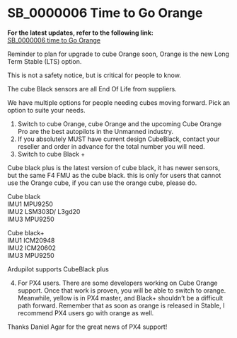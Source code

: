 # SB\_0000006 Time to Go Orange

**For the latest updates, refer to the following link:**\
[SB\_0000006 time to Go Orange](https://discuss.cubepilot.org/t/sb-0000006-time-to-go-orange/4124)

Reminder to plan for upgrade to cube Orange soon, Orange is the new Long Term Stable (LTS) option.

This is not a safety notice, but is critical for people to know.

The cube Black sensors are all End Of Life from suppliers.

We have multiple options for people needing cubes moving forward. Pick an option to suite your needs.

1. Switch to cube Orange, cube Orange and the upcoming Cube Orange Pro are the best autopilots in the Unmanned industry.
2. If you absolutely MUST have current design CubeBlack, contact your reseller and order in advance for the total number you will need.
3. Switch to cube Black +

Cube black plus is the latest version of cube black, it has newer sensors, but the same F4 FMU as the cube black. this is only for users that cannot use the Orange cube, if you can use the orange cube, please do.

Cube black\
IMU1 MPU9250\
IMU2 LSM303D/ L3gd20\
IMU3 MPU9250

Cube black+\
IMU1 ICM20948\
IMU2 ICM20602\
IMU3 MPU9250

Ardupilot supports CubeBlack plus

4. For PX4 users. There are some developers working on Cube Orange support. Once that work is proven, you will be able to switch to orange. Meanwhile, yellow is in PX4 master, and Black+ shouldn’t be a difficult path forward. Remember that as soon as orange is released in Stable, I recommend PX4 users go with orange as well.

Thanks Daniel Agar for the great news of PX4 support!
